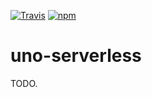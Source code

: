 [![Travis](https://travis-ci.org/julienblin/uno-serverless.svg?branch=master)](https://travis-ci.org/julienblin/uno-serverless)
[![npm](https://img.shields.io/npm/v/uno-serverless.svg)](https://www.npmjs.com/package/uno-serverless)

# uno-serverless

TODO.